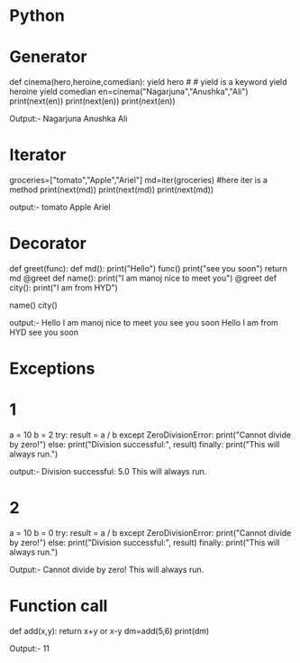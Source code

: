 # Python

# Generator
def cinema(hero,heroine,comedian):
    yield hero                     # # yield is a keyword
    yield heroine
    yield comedian
en=cinema("Nagarjuna","Anushka","Ali")
print(next(en))
print(next(en))
print(next(en))

Output:-
Nagarjuna
Anushka
Ali

# Iterator
groceries=["tomato","Apple","Ariel"]
md=iter(groceries) #here iter is a method
print(next(md))
print(next(md))
print(next(md))

output:-
tomato
Apple
Ariel

# Decorator
def greet(func):
    def md():
        print("Hello")
        func()
        print("see you soon")
    return md
@greet
def name():
    print("I am manoj nice to meet you")
@greet
def city():
    print("I am from HYD")
    
name()
city()

output:-
Hello
I am manoj nice to meet you
see you soon
Hello
I am from HYD
see you soon

# Exceptions
# 1
a = 10
b = 2
try:
    result = a / b
except ZeroDivisionError:
    print("Cannot divide by zero!")
else:
    print("Division successful:", result)
finally:
    print("This will always run.")

output:- 
Division successful: 5.0
This will always run.
# 2
a = 10
b = 0
try:
    result = a / b
except ZeroDivisionError:
    print("Cannot divide by zero!")
else:
    print("Division successful:", result)
finally:
    print("This will always run.")

Output:-
Cannot divide by zero!
This will always run.

# Function call
def add(x,y):
    return x+y or x-y
dm=add(5,6)
print(dm)

Output:-
11
